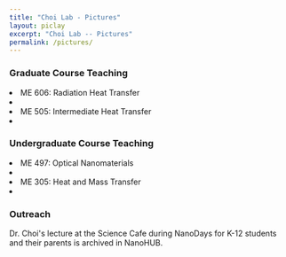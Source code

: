 ```yaml
---
title: "Choi Lab - Pictures"
layout: piclay
excerpt: "Choi Lab -- Pictures"
permalink: /pictures/
---
```






### Graduate Course Teaching

<li>ME 606: Radiation Heat Transfer <li/><br />
<li>ME 505: Intermediate Heat Transfer<li/>

### Undergraduate Course Teaching
<li>ME 497: Optical Nanomaterials<li/><br />
<li>ME 305: Heat and Mass Transfer<li/>

### Outreach
Dr. Choi's lecture at the Science Cafe during NanoDays for K-12 students and their parents is archived in NanoHUB.
